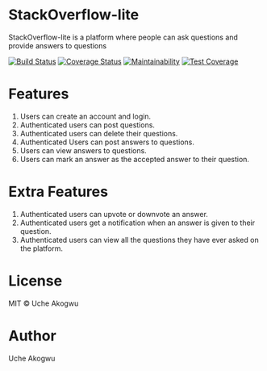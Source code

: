 # StackOverflow-lite
StackOverflow-lite is a platform where people can ask questions and provide answers to questions


[![Build Status](https://travis-ci.org/ucheg6/StackOverflow-lite.svg?branch=159806085-setup-api-endpoint-get-questions)](https://travis-ci.org/ucheg6/StackOverflow-lite)
[![Coverage Status](https://coveralls.io/repos/github/ucheg6/StackOverflow-lite/badge.svg?branch=159806085-setup-api-endpoint-get-questions)](https://coveralls.io/github/ucheg6/StackOverflow-lite?branch=159806085-setup-api-endpoint-get-questions)
[![Maintainability](https://api.codeclimate.com/v1/badges/d151392d36b3bc923567/maintainability)](https://codeclimate.com/github/ucheg6/StackOverflow-lite/maintainability)
[![Test Coverage](https://api.codeclimate.com/v1/badges/d151392d36b3bc923567/test_coverage)](https://codeclimate.com/github/ucheg6/StackOverflow-lite/test_coverage)

# Features

   1. Users can create an account and login.
   2. Authenticated users can post questions.
   3. Authenticated users can delete their questions.
   4. Authenticated Users can post answers to questions.
   5. Users can view answers to questions.
   6. Users can mark an answer as the accepted answer to their question.

# Extra Features

   1. Authenticated users can upvote or downvote an answer.
   2. Authenticated users get a notification when an answer is given to their      question.
   3. Authenticated users can view all the questions they have ever asked on       the platform.
# License
  MIT © Uche Akogwu  
# Author
  Uche Akogwu
